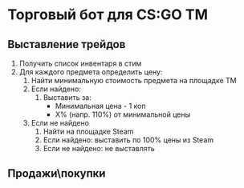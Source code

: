 # Торговый бот для CS:GO TM

## Выставление трейдов

 1. Получить список инвентаря в стим
 2. Для каждого предмета определить цену:
    1. Найти минимальную стоимость предмета на площадке ТМ
    2. Если найдено:
       1. Выставить за:
          - Минимальная цена - 1 коп
          - X% (напр. 110%) от минимальной цены
    3. Если не найдено
       1. Найти на площадке Steam
       2. Если найдено: выставить по 100% цены из Steam
       3. Если не найдено: не выставлять
      

## Продажи\\покупки
